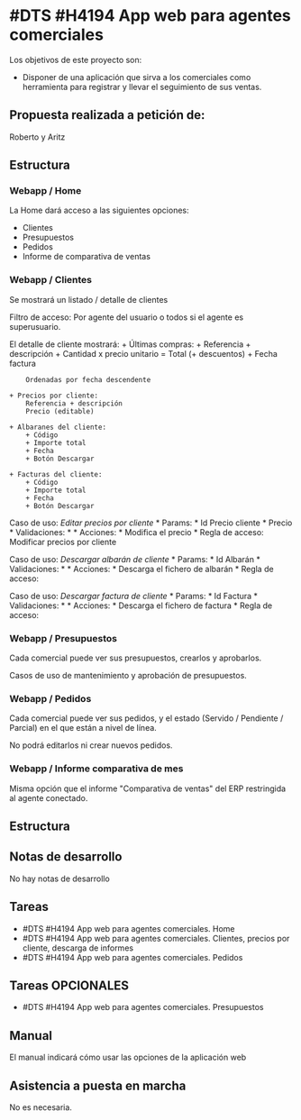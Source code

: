 # #DTS #H4194 App web para agentes comerciales

Los objetivos de este proyecto son:
+ Disponer de una aplicación que sirva a los comerciales como herramienta para registrar y llevar el seguimiento de sus ventas.

## Propuesta realizada a petición de:
Roberto y Aritz

## Estructura

### Webapp / Home
La Home dará acceso a las siguientes opciones:

+ Clientes
+ Presupuestos
+ Pedidos
+ Informe de comparativa de ventas

### Webapp / Clientes
Se mostrará un listado / detalle de clientes

Filtro de acceso: Por agente del usuario o todos si el agente es superusuario.

El detalle de cliente mostrará:
    + Últimas compras:
        + Referencia + descripción
        + Cantidad x precio unitario = Total (+ descuentos)
        + Fecha factura

        Ordenadas por fecha descendente
    
    + Precios por cliente:
        Referencia + descripción
        Precio (editable)

    + Albaranes del cliente:
        + Código
        + Importe total
        + Fecha
        + Botón Descargar

    + Facturas del cliente:
        + Código
        + Importe total
        + Fecha
        + Botón Descargar

Caso de uso: _Editar precios por cliente_
    * Params:
        * Id Precio cliente
        * Precio
    * Validaciones:
        * 
    * Acciones:
        * Modifica el precio
    * Regla de acceso: Modificar precios por cliente

Caso de uso: _Descargar albarán de cliente_
    * Params:
        * Id Albarán
    * Validaciones:
        * 
    * Acciones:
        * Descarga el fichero de albarán
    * Regla de acceso:

Caso de uso: _Descargar factura de cliente_
    * Params:
        * Id Factura
    * Validaciones:
        * 
    * Acciones:
        * Descarga el fichero de factura
    * Regla de acceso:

### Webapp / Presupuestos
Cada comercial puede ver sus presupuestos, crearlos y aprobarlos.

Casos de uso de mantenimiento y aprobación de presupuestos.

### Webapp / Pedidos
Cada comercial puede ver sus pedidos, y el estado (Servido / Pendiente / Parcial) en el que están a nivel de línea.

No podrá editarlos ni crear nuevos pedidos.

### Webapp / Informe comparativa de mes
Misma opción que el informe "Comparativa de ventas" del ERP restringida al agente conectado.
 
## Estructura

## Notas de desarrollo
No hay notas de desarrollo


## Tareas
* #DTS #H4194 App web para agentes comerciales. Home
* #DTS #H4194 App web para agentes comerciales. Clientes, precios por cliente, descarga de informes
* #DTS #H4194 App web para agentes comerciales. Pedidos

## Tareas OPCIONALES
* #DTS #H4194 App web para agentes comerciales. Presupuestos

## Manual
El manual indicará cómo usar las opciones de la aplicación web

## Asistencia a puesta en marcha
No es necesaria.
